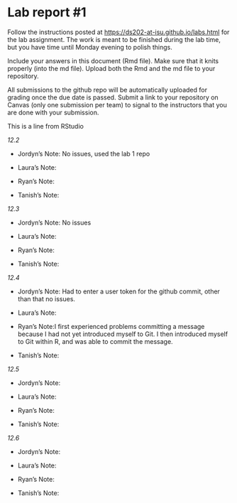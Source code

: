 
<!-- README.md is generated from README.Rmd. Please edit the README.Rmd file -->

# Lab report \#1

Follow the instructions posted at
<https://ds202-at-isu.github.io/labs.html> for the lab assignment. The
work is meant to be finished during the lab time, but you have time
until Monday evening to polish things.

Include your answers in this document (Rmd file). Make sure that it
knits properly (into the md file). Upload both the Rmd and the md file
to your repository.

All submissions to the github repo will be automatically uploaded for
grading once the due date is passed. Submit a link to your repository on
Canvas (only one submission per team) to signal to the instructors that
you are done with your submission.

This is a line from RStudio

*12.2*

- Jordyn’s Note: No issues, used the lab 1 repo

- Laura’s Note:

- Ryan’s Note:

- Tanish’s Note:

*12.3*

- Jordyn’s Note: No issues

- Laura’s Note:

- Ryan’s Note:

- Tanish’s Note:

*12.4*

- Jordyn’s Note: Had to enter a user token for the github commit, other
  than that no issues.

- Laura’s Note:

- Ryan’s Note:I first experienced problems committing a message because
  I had not yet introduced myself to Git. I then introduced myself to
  Git within R, and was able to commit the message.

- Tanish’s Note:

*12.5*

- Jordyn’s Note:

- Laura’s Note:

- Ryan’s Note:

- Tanish’s Note:

*12.6*

- Jordyn’s Note:

- Laura’s Note:

- Ryan’s Note:

- Tanish’s Note:

